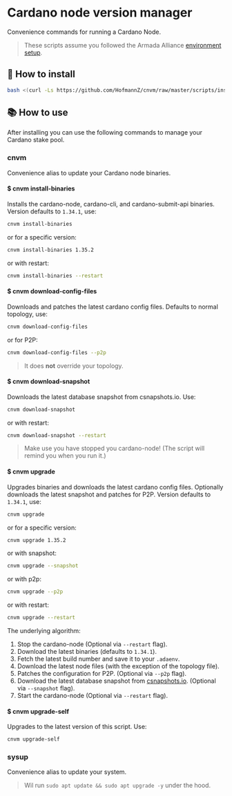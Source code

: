 # Cardano node version manager

Convenience commands for running a Cardano Node.

> These scripts assume you followed the Armada Alliance [environment setup](https://armada-alliance.gitbook.io/welcome/stake-pool-guides/pi-pool-tutorial/pi-node-full-guide/environment-setup).

## 🧰 How to install

```sh
bash <(curl -Ls https://github.com/HofmannZ/cnvm/raw/master/scripts/install.sh)
```

## 📚 How to use

After installing you can use the following commands to manage your Cardano stake pool.

### cnvm

Convenience alias to update your Cardano node binaries.

#### $ cnvm install-binaries

Installs the cardano-node, cardano-cli, and cardano-submit-api binaries. Version defaults to `1.34.1`, use:

```sh
cnvm install-binaries
```

or for a specific version:

```sh
cnvm install-binaries 1.35.2
```

or with restart:

```sh
cnvm install-binaries --restart
```

#### $ cnvm download-config-files

Downloads and patches the latest cardano config files. Defaults to normal topology, use:

```sh
cnvm download-config-files
```

or for P2P:

```sh
cnvm download-config-files --p2p
```

> It does **not** override your topology.

#### $ cnvm download-snapshot

Downloads the latest database snapshot from csnapshots.io. Use:

```sh
cnvm download-snapshot
```

or with restart:

```sh
cnvm download-snapshot --restart
```

> Make use you have stopped you cardano-node! (The script will remind you when you run it.)

#### $ cnvm upgrade

Upgrades binaries and downloads the latest cardano config files. Optionally downloads the latest snapshot and patches for P2P. Version defaults to `1.34.1`, use:

```sh
cnvm upgrade
```

or for a specific version:

```sh
cnvm upgrade 1.35.2
```

or with snapshot:

```sh
cnvm upgrade --snapshot
```

or with p2p:

```sh
cnvm upgrade --p2p
```

or with restart:

```sh
cnvm upgrade --restart
```

The underlying algorithm:

1. Stop the cardano-node (Optional via `--restart` flag).
2. Download the latest binaries (defaults to `1.34.1`).
3. Fetch the latest build number and save it to your `.adaenv`.
4. Download the latest node files (with the exception of the topology file).
5. Patches the configuration for P2P. (Optional via `--p2p` flag).
6. Download the latest database snapshot from [csnapshots.io](https://csnapshots.io). (Optional via `--snapshot` flag).
7. Start the cardano-node (Optional via `--restart` flag).

#### $ cnvm upgrade-self

Upgrades to the latest version of this script. Use:

```sh
cnvm upgrade-self
```

### sysup

Convenience alias to update your system.

> Wil run `sudo apt update && sudo apt upgrade -y` under the hood.
